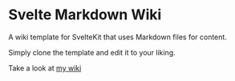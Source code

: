 # Svelte Markdown Wiki
A wiki template for SvelteKit that uses Markdown files for content.

Simply clone the template and edit it to your liking.

Take a look at [my wiki](https://wiki.jonasjones.dev)
